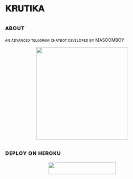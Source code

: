 # 𝐊𝐑𝐔𝐓𝐈𝐊𝐀

## ᴀʙᴏᴜᴛ
ᴀɴ ᴀᴅᴠᴀɴᴄᴇᴅ ᴛᴇʟᴇɢʀᴀᴍ ᴄʜᴀᴛʙᴏᴛ ᴅᴇᴠᴇʟᴏᴘᴇᴅ ʙʏ MASOOMBOY

<p align="center"><a href="https://t.me/+IdSOWT2mDr9hOTQ1"><img src="https://telegra.ph//file/58af66e6b0c4e33b1db07.jpg" width="300"></a></p>
<p align="center">

## ᴅᴇᴘʟᴏʏ ᴏɴ ʜᴇʀᴏᴋᴜ
<p align="center"><a href="https://heroku.com/deploy?template=https://github.com/fullmojmasti/Krutika_Chatbott"> <img src="https://img.shields.io/badge/Deploy%20To%20Heroku-bluestyle=for-the-badge&logo=heroku" width="220" height="38.45"/></a></p>
 

